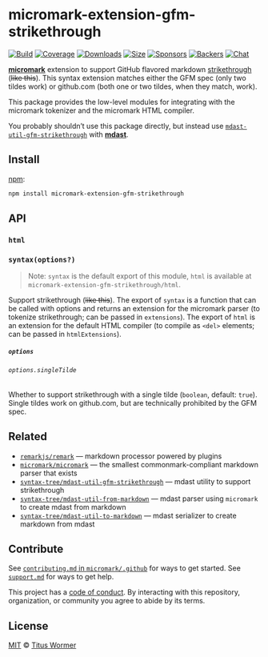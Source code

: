 # micromark-extension-gfm-strikethrough

[![Build][build-badge]][build]
[![Coverage][coverage-badge]][coverage]
[![Downloads][downloads-badge]][downloads]
[![Size][size-badge]][size]
[![Sponsors][sponsors-badge]][collective]
[![Backers][backers-badge]][collective]
[![Chat][chat-badge]][chat]

**[micromark][]** extension to support GitHub flavored markdown
[strikethrough][] (~~like this~~).
This syntax extension matches either the GFM spec (only two tildes work) or
github.com (both one or two tildes, when they match, work).

This package provides the low-level modules for integrating with the micromark
tokenizer and the micromark HTML compiler.

You probably shouldn’t use this package directly, but instead use
[`mdast-util-gfm-strikethrough`][mdast-util-gfm-strikethrough] with
**[mdast][]**.

## Install

[npm][]:

```sh
npm install micromark-extension-gfm-strikethrough
```

## API

### `html`

### `syntax(options?)`

> Note: `syntax` is the default export of this module, `html` is available at
> `micromark-extension-gfm-strikethrough/html`.

Support strikethrough (~~like this~~).
The export of `syntax` is a function that can be called with options and returns
an extension for the micromark parser (to tokenize strikethrough; can be passed
in `extensions`).
The export of `html` is an extension for the default HTML compiler (to compile
as `<del>` elements; can be passed in `htmlExtensions`).

##### `options`

###### `options.singleTilde`

Whether to support strikethrough with a single tilde (`boolean`, default:
`true`).
Single tildes work on github.com, but are technically prohibited by the GFM
spec.

## Related

*   [`remarkjs/remark`][remark]
    — markdown processor powered by plugins
*   [`micromark/micromark`][micromark]
    — the smallest commonmark-compliant markdown parser that exists
*   [`syntax-tree/mdast-util-gfm-strikethrough`][mdast-util-gfm-strikethrough]
    — mdast utility to support strikethrough
*   [`syntax-tree/mdast-util-from-markdown`][from-markdown]
    — mdast parser using `micromark` to create mdast from markdown
*   [`syntax-tree/mdast-util-to-markdown`][to-markdown]
    — mdast serializer to create markdown from mdast

## Contribute

See [`contributing.md` in `micromark/.github`][contributing] for ways to get
started.
See [`support.md`][support] for ways to get help.

This project has a [code of conduct][coc].
By interacting with this repository, organization, or community you agree to
abide by its terms.

## License

[MIT][license] © [Titus Wormer][author]

<!-- Definitions -->

[build-badge]: https://img.shields.io/travis/micromark/micromark-extension-gfm-strikethrough.svg

[build]: https://travis-ci.org/micromark/micromark-extension-gfm-strikethrough

[coverage-badge]: https://img.shields.io/codecov/c/github/micromark/micromark-extension-gfm-strikethrough.svg

[coverage]: https://codecov.io/github/micromark/micromark-extension-gfm-strikethrough

[downloads-badge]: https://img.shields.io/npm/dm/micromark-extension-gfm-strikethrough.svg

[downloads]: https://www.npmjs.com/package/micromark-extension-gfm-strikethrough

[size-badge]: https://img.shields.io/bundlephobia/minzip/micromark-extension-gfm-strikethrough.svg

[size]: https://bundlephobia.com/result?p=micromark-extension-gfm-strikethrough

[sponsors-badge]: https://opencollective.com/unified/sponsors/badge.svg

[backers-badge]: https://opencollective.com/unified/backers/badge.svg

[collective]: https://opencollective.com/unified

[chat-badge]: https://img.shields.io/badge/chat-discussions-success.svg

[chat]: https://github.com/micromark/unist/discussions

[npm]: https://docs.npmjs.com/cli/install

[license]: license

[author]: https://wooorm.com

[contributing]: https://github.com/micromark/.github/blob/HEAD/contributing.md

[support]: https://github.com/micromark/.github/blob/HEAD/support.md

[coc]: https://github.com/micromark/.github/blob/HEAD/code-of-conduct.md

[micromark]: https://github.com/micromark/micromark

[from-markdown]: https://github.com/syntax-tree/mdast-util-from-markdown

[to-markdown]: https://github.com/syntax-tree/mdast-util-to-markdown

[remark]: https://github.com/remarkjs/remark

[mdast]: https://github.com/syntax-tree/mdast

[mdast-util-gfm-strikethrough]: https://github.com/syntax-tree/mdast-util-gfm-strikethrough

[strikethrough]: https://github.github.com/gfm/#strikethrough-extension-
